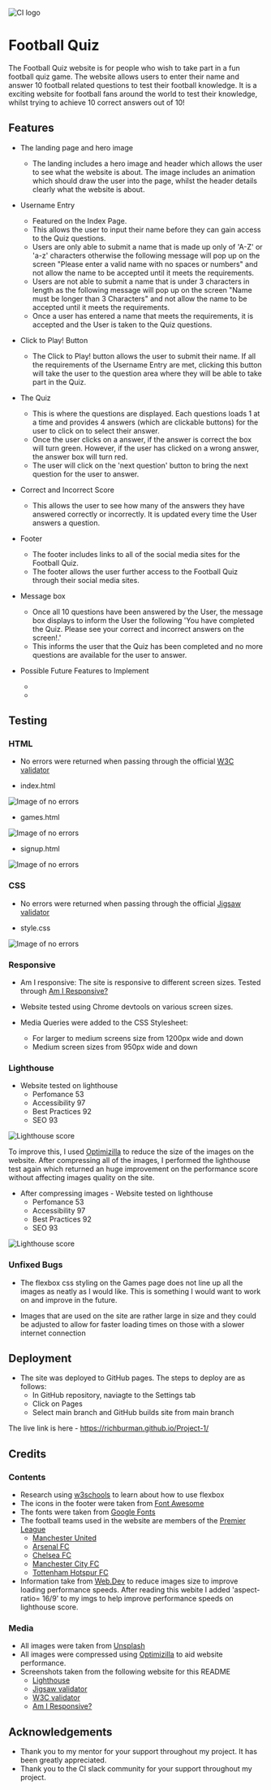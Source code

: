 ![CI logo](https://codeinstitute.s3.amazonaws.com/fullstack/ci_logo_small.png)

# Football Quiz

The Football Quiz website is for people who wish to take part in a fun football quiz game. The website allows users to enter their name and answer 10 football related questions to test their football knowledge. It is a exciting website for football fans around the world to test their knowledge, whilst trying to achieve 10 correct answers out of 10! 



## Features

- The landing page and hero image
    - The landing includes a hero image and header which allows the user to see what the website is about. The image includes an animation which should draw the user into the page, whilst the header details clearly what the website is about. 

- Username Entry
    - Featured on the Index Page. 
    - This allows the user to input their name before they can gain access to the Quiz questions. 
    - Users are only able to submit a name that is made up only of 'A-Z' or 'a-z' characters otherwise the following message will pop up on the screen "Please enter a valid name with no spaces or numbers" and not allow the name to be accepted until it meets the requirements.  
    - Users are not able to submit a name that is under 3 characters in length as the following message will pop up on the screen "Name must be longer than 3 Characters" and not allow the name to be accepted until it meets the requirements.  
    - Once a user has entered a name that meets the requirements, it is accepted and the User is taken to the Quiz questions. 


- Click to Play! Button
    - The Click to Play! button allows the user to submit their name. If all the requirements of the Username Entry are met, clicking this button will take the user to the question area where they will be able to take part in the Quiz. 


- The Quiz
    - This is where the questions are displayed. Each questions loads 1 at a time and provides 4 answers (which are clickable buttons) for the user to click on to select their answer. 
    - Once the user clicks on a answer, if the answer is correct the box will turn green. However, if the user has clicked on a wrong answer, the answer box will turn red. 
    - The user will click on the 'next question' button to bring the next question for the user to answer. 


- Correct and Incorrect Score
    - This allows the user to see how many of the answers they have answered correctly or incorrectly. It is updated every time the User answers a question. 


- Footer
    - The footer includes links to all of the social media sites for the Football Quiz. 
    - The footer allows the user further access to the Football Quiz through their social media sites. 


- Message box
    - Once all 10 questions have been answered by the User, the message box displays to inform the User the following 'You have completed the Quiz. Please see your correct and incorrect answers on the screen!.' 
    - This informs the user that the Quiz has been completed and no more questions are available for the user to answer. 

    


- Possible Future Features to Implement

    - 
    - 


## Testing

### HTML

- No errors were returned when passing through the official [W3C validator](https://validator.w3.org/)

- index.html 

![Image of no errors](assets/images/README/Doc_noerrors_html.jpg)

- games.html

![Image of no errors](assets/images/README/Doc_noerrors_html.jpg)

- signup.html 

![Image of no errors](assets/images/README/Doc_noerrors_html.jpg)

### CSS

- No errors were returned when passing through the official [Jigsaw validator](https://jigsaw.w3.org/css-validator/)

- style.css

![Image of no errors](assets/images/README/css_noerrors.jpg)

### Responsive

- Am I responsive: The site is responsive to different screen sizes. Tested through [Am I Responsive?](https://amiresponsive.co.uk/)

- Website tested using Chrome devtools on various screen sizes. 
- Media Queries were added to the CSS Stylesheet:
    - For larger to medium screens size from 1200px wide and down
    - Medium screen sizes from 950px wide and down

### Lighthouse

- Website tested on lighthouse
    - Perfomance 53
    - Accessibility 97
    - Best Practices 92
    - SEO 93

![Lighthouse score](assets/images/README/lighthouse_test.jpg)

To improve this, I used [Optimizilla](https://imagecompressor.com/) to reduce the size of the images on the website. After compressing all of the images, I performed the lighthouse test again which returned an huge improvement on the performance score without affecting images quality on the site. 

- After compressing images - Website tested on lighthouse 
    - Perfomance 53
    - Accessibility 97
    - Best Practices 92
    - SEO 93

![Lighthouse score](assets/images/README/New_Performance_Compressed.jpg)

### Unfixed Bugs

- The flexbox css styling on the Games page does not line up all the images as neatly as I would like. This is something I would want to work on and improve in the future. 

- Images that are used on the site are rather large in size and they could be adjusted to allow for faster loading times on those with a slower internet connection

## Deployment

- The site was deployed to GitHub pages. The steps to deploy are as follows:
    - In GitHub repository, naviagte to the Settings tab
    - Click on Pages
    - Select main branch and GitHub builds site from main branch

The live link is here - https://richburman.github.io/Project-1/

## Credits

### Contents

- Research using [w3schools](https://www.w3schools.com/css/css3_flexbox.asp) to learn about how to use flexbox
- The icons in the footer were taken from [Font Awesome](https://fontawesome.com/)
- The fonts were taken from [Google Fonts](https://fonts.google.com/)
- The football teams used in the website are members of the [Premier League](https://www.premierleague.com/)
    - [Manchester United](https://www.manutd.com/)
    - [Arsenal FC](https://www.arsenal.com/)
    - [Chelsea FC](https://www.chelseafc.com/en)
    - [Manchester City FC](https://www.mancity.com/)
    - [Tottenham Hotspur FC](https://www.tottenhamhotspur.com/)
- Information take from [Web.Dev](https://web.dev/serve-images-with-correct-dimensions/#the-good-approach) to reduce images size to improve loading performance speeds. After reading this webite I added 'aspect-ratio= 16/9' to my imgs to help improve performance speeds on lighthouse score. 


### Media

- All images were taken from [Unsplash](https://unsplash.com/)
- All images were compressed using [Optimizilla](https://imagecompressor.com/) to aid website performance.
- Screenshots taken from the following website for this README
    - [Lighthouse](https://web.dev/measure/)
    - [Jigsaw validator](https://jigsaw.w3.org/css-validator/)
    - [W3C validator](https://validator.w3.org/)
    - [Am I Responsive?](https://amiresponsive.co.uk/)

## Acknowledgements

- Thank you to my mentor for your support throughout my project. It has been greatly appreciated. 
- Thank you to the CI slack community for your support throughout my project. 



